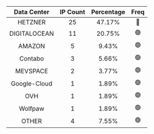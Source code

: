 | Data Center | IP Count | Percentage | Freq |
|:------------:|:--------:|:-----------:|:-----:|
| HETZNER | 25 | 47.17% | 🔴 |
| DIGITALOCEAN | 11 | 20.75% | 🟢 |
| AMAZON | 5 | 9.43% | 🟢 |
| Contabo | 3 | 5.66% | 🟢 |
| MEVSPACE | 2 | 3.77% | 🟢 |
| Google-Cloud | 1 | 1.89% | 🟢 |
| OVH | 1 | 1.89% | 🟢 |
| Wolfpaw | 1 | 1.89% | 🟢 |
| OTHER | 4 | 7.55% | 🟢 |